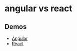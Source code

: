 # angular vs react

## Demos
- [Angular](https://jameslnewell.github.io/angular-vs-react/angular/)
- [React](https://jameslnewell.github.io/angular-vs-react/react/)
